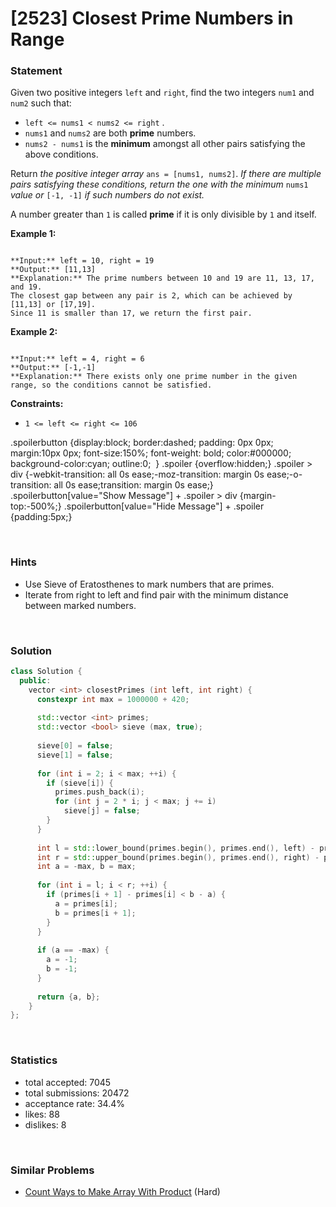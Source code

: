 # [2523] Closest Prime Numbers in Range



### Statement

Given two positive integers `left` and `right`, find the two integers `num1` and `num2` such that:

* `left <= nums1 < nums2 <= right` .
* `nums1` and `nums2` are both **prime** numbers.
* `nums2 - nums1` is the **minimum** amongst all other pairs satisfying the above conditions.



Return *the positive integer array* `ans = [nums1, nums2]`. *If there are multiple pairs satisfying these conditions, return the one with the minimum* `nums1` *value or* `[-1, -1]` *if such numbers do not exist.*

A number greater than `1` is called **prime** if it is only divisible by `1` and itself.


**Example 1:**

```

**Input:** left = 10, right = 19
**Output:** [11,13]
**Explanation:** The prime numbers between 10 and 19 are 11, 13, 17, and 19.
The closest gap between any pair is 2, which can be achieved by [11,13] or [17,19].
Since 11 is smaller than 17, we return the first pair.

```

**Example 2:**

```

**Input:** left = 4, right = 6
**Output:** [-1,-1]
**Explanation:** There exists only one prime number in the given range, so the conditions cannot be satisfied.

```

**Constraints:**
* `1 <= left <= right <= 106`


.spoilerbutton {display:block; border:dashed; padding: 0px 0px; margin:10px 0px; font-size:150%; font-weight: bold; color:#000000; background-color:cyan; outline:0; 
}
.spoiler {overflow:hidden;}
.spoiler > div {-webkit-transition: all 0s ease;-moz-transition: margin 0s ease;-o-transition: all 0s ease;transition: margin 0s ease;}
.spoilerbutton[value="Show Message"] + .spoiler > div {margin-top:-500%;}
.spoilerbutton[value="Hide Message"] + .spoiler {padding:5px;}


<br>

### Hints

- Use Sieve of Eratosthenes to mark numbers that are primes.
- Iterate from right to left and find pair with the minimum distance between marked numbers.

<br>

### Solution

```cpp
class Solution {
  public:
    vector <int> closestPrimes (int left, int right) {
      constexpr int max = 1000000 + 420;
      
      std::vector <int> primes;
      std::vector <bool> sieve (max, true);
      
      sieve[0] = false;
      sieve[1] = false;
      
      for (int i = 2; i < max; ++i) {
        if (sieve[i]) {
          primes.push_back(i);
          for (int j = 2 * i; j < max; j += i)
            sieve[j] = false;
        }
      }
      
      int l = std::lower_bound(primes.begin(), primes.end(), left) - primes.begin();
      int r = std::upper_bound(primes.begin(), primes.end(), right) - primes.begin() - 1;
      int a = -max, b = max;
      
      for (int i = l; i < r; ++i) {
        if (primes[i + 1] - primes[i] < b - a) {
          a = primes[i];
          b = primes[i + 1];
        }
      }
      
      if (a == -max) {
        a = -1;
        b = -1;
      }
      
      return {a, b};
    }
};
```

<br>

### Statistics

- total accepted: 7045
- total submissions: 20472
- acceptance rate: 34.4%
- likes: 88
- dislikes: 8

<br>

### Similar Problems

- [Count Ways to Make Array With Product](https://leetcode.com/problems/count-ways-to-make-array-with-product) (Hard)
